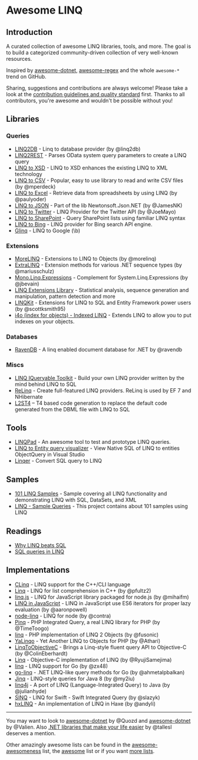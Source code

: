 <!--
  Title: Awesome LINQ
  Description: A curated list of amazingly awesome LINQ resources.
  Author: aloisdg
  -->

# Awesome LINQ

## Introduction

A curated collection of awesome LINQ libraries, tools, and more. The goal is to build a categorized community-driven collection of very well-known resources.

Inspired by [awesome-dotnet](https://github.com/quozd/awesome-dotnet), [awesome-regex](https://github.com/aloisdg/awesome-regex) and the whole `awesome-*` trend on GitHub.

Sharing, suggestions and contributions are always welcome! Please take a look at the [contribution guidelines and quality standard](https://github.com/aloisdg/awesome-linq/blob/master/CONTRIBUTING.md) first. Thanks to all contributors, you're awesome and wouldn't be possible without you!

## Libraries

### Queries

- [LINQ2DB][linq2db] - Linq to database provider (by @linq2db)
- [LINQ2REST][Linq2Rest] - Parses OData system query parameters to create a LINQ query
- [LINQ to XSD][XSD] -  LINQ to XSD enhances the existing LINQ to XML technology
- [LINQ to CSV][CSV] - Popular, easy to use library to read and write CSV files (by @mperdeck)
- [LINQ to Excel][Excel] - Retrieve data from spreadsheets by using LINQ (by @paulyoder)
- [LINQ to JSON][Json] - Part of the lib Newtonsoft.Json.NET (by @JamesNK)
- [LINQ to Twitter][Twitter] - LINQ Provider for the Twitter API (by @JoeMayo)
- [LINQ to SharePoint][SP] - Query SharePoint lists using familiar LINQ syntax
- [LINQ to Bing][Bing] - LINQ provider for Bing search API engine.
- [Glinq][Google] - LINQ to Google (\b)

[Google]: http://www.codeplex.com/glinq
[Bing]: https://linqtobing.codeplex.com
[XSD]: http://linqtoxsd.codeplex.com
[Json]: http://james.newtonking.com/json/help/html/LINQtoJSON.htm
[Excel]: https://github.com/paulyoder/LinqToExcel
[CSV]: https://github.com/mperdeck/LINQtoCSV
[Twitter]: https://github.com/JoeMayo/LinqToTwitter
[SP]: http://linqtosharepoint.codeplex.com
[Linq2Rest]: https://linq2rest.codeplex.com
[linq2db]: https://github.com/linq2db/linq2db

### Extensions

- [MoreLINQ](https://github.com/morelinq/MoreLINQ) - Extensions to LINQ to Objects  (by @morelinq)
- [ExtraLINQ](https://github.com/mariusschulz/ExtraLINQ) - Extension methods for various .NET sequence types (by @mariusschulz)
- [Mono.Linq.Expressions](https://github.com/jbevain/mono.linq.expressions) - Complement for System.Linq.Expressions (by @jbevain)
- [LINQ Extensions Library](https://linqlib.codeplex.com) - Statistical analysis, sequence generation and manipulation, pattern detection and more
- [LINQKit](https://github.com/scottksmith95/LINQKit) - Extensions for LINQ to SQL and Entity Framework power users (by @scottksmith95)
- [i4o (index for objects) - Indexed LINQ](http://i4o.codeplex.com) - Extends LINQ to allow you to put indexes on your objects.

### Databases

- [RavenDB](https://github.com/ravendb/ravendb) - A linq enabled document database for .NET by @ravendb

### Miscs

- [LINQ IQueryable Toolkit][IQueryableToolkit] - Build your own LINQ provider written by the mind behind LINQ to SQL
- [ReLinq][relinq] - Create full-featured LINQ providers. ReLinq is used by EF 7 and NHibernate
- [L2ST4][L2ST4] – T4 based code generation to replace the default code generated from the DBML file with LINQ to SQL

[IQueryableToolkit]: http://iqtoolkit.codeplex.com
[relinq]: http://relinq.codeplex.com
[L2ST4]: http://l2st4.codeplex.com

## Tools

- [LINQPad][LINQPad] - An awesome tool to test and prototype LINQ queries. 
- [LINQ to Entity query visualizer][Visu] - View Native SQL of LINQ to entities ObjectQuery in Visual Studio 
- [Linqer][Linqer] - Convert SQL query to LINQ

[LINQPad]: http://www.linqpad.net
[Linqer]: http://sqltolinq.com
[Visu]: https://visualstudiogallery.msdn.microsoft.com/99468ece-689b-481c-868c-19e00e0a4e69/

## Samples

- [101 LINQ Samples][101Samples] - Sample covering all LINQ functionality and demonstrating LINQ with SQL, DataSets, and XML
- [LINQ - Sample Queries][SampleQueries] - This project contains about 101 samples using LINQ

[101Samples]: https://code.msdn.microsoft.com/101-LINQ-Samples-3fb9811b
[SampleQueries]: https://code.msdn.microsoft.com/LINQ-Sample-Queries-13a42a54

## Readings

- [Why LINQ beats SQL](https://www.linqpad.net/WhyLINQBeatsSQL.aspx)
- [SQL queries in LINQ](http://www.codeducky.org/sql-queries-in-linq/)


## Implementations

- [CLinq](https://linqextensions.codeplex.com/) - LINQ support for the C++/CLI language
- [Linq](https://github.com/pfultz2/Linq) - LINQ for list comprehension in C++ (by @pfultz2)
- [linq.js](https://github.com/mihaifm/linq) - LINQ for JavaScript library packaged for node.js (by @mihaifm)
- [LINQ in JavaScript](https://github.com/aaronpowell/linq-in-javascript) - LINQ in JavaScript use ES6 iterators for proper lazy evaluation (by @aaronpowell)
- [node-linq](https://github.com/contra/node-linq) - LINQ for node (by @contra)
- [Pinq](https://github.com/TimeToogo/Pinq) - PHP Integrated Query, a real LINQ library for PHP (by @TimeToogo)
- [linq](https://github.com/fusonic/linq) - PHP implementation of LINQ 2 Objects (by @fusonic)
- [YaLinqo](https://github.com/Athari/YaLinqo) - Yet Another LINQ to Objects for PHP (by @Athari)
- [LinqToObjectiveC](https://github.com/ColinEberhardt/LinqToObjectiveC) - Brings a Linq-style fluent query API to Objective-C (by @ColinEberhardt)
- [Linq](https://github.com/RyujiSamejima/Linq) - Objective-C implementation of LINQ (by @RyujiSamejima)
- [linq](https://github.com/zx48/linq) - LINQ support for Go (by @zx48)
- [go-linq](https://github.com/ahmetalpbalkan/go-linq) - .NET LINQ-like query methods for Go (by @ahmetalpbalkan)
- [Jinq](https://github.com/my2iu/Jinq) - LINQ-style queries for Java 8 (by @my2iu)
- [linq4j](https://github.com/julianhyde/linq4j) - A port of LINQ (Language-Integrated Query) to Java (by @julianhyde)
- [SINQ](https://github.com/slazyk/SINQ) - LINQ for Swift - Swift Integrated Query (by @slazyk)
- [hxLINQ](https://github.com/andyli/hxLINQ) - An implementation of LINQ in Haxe (by @andyli)

---

You may want to look to [awesome-dotnet](https://github.com/quozd/awesome-dotnet) by @Quozd and [awesome-dotnet](https://github.com/Valien/awesome-dotnet) by @Valien. Also [.NET libraries that make your life easier](https://github.com/tallesl/.NET-libraries-that-make-your-life-easier) by @tallesl deserves a mention.

Other amazingly awesome lists can be found in the [awesome-awesomeness](https://github.com/bayandin/awesome-awesomeness) list, the [awesome](https://github.com/sindresorhus/awesome) list or if you want [more lists](https://github.com/jnv/lists).

